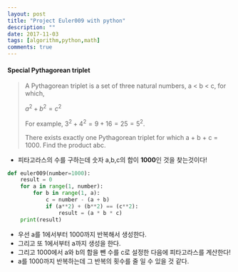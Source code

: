 ```yaml
---
layout: post
title: "Project Euler009 with python"
description: ""
date: 2017-11-03
tags: [algorithm,python,math]
comments: true
---
```


#### Special Pythagorean triplet

> A Pythagorean triplet is a set of three natural numbers, a < b < c, for which,
>
> $a^2 + b^2 = c^2$
>
> For example, $3^2 + 4^2 = 9 + 16 = 25 = 5^2.$
>
> There exists exactly one Pythagorean triplet for which a + b + c = 1000.
> Find the product abc.

- 피타고라스의 수를 구하는데 숫자 a,b,c의 합이 **1000**인 것을 찾는것이다!

```python
def euler009(number=1000):
    result = 0
    for a in range(1, number):
        for b in range(1, a):
            c = number - (a + b)
            if (a**2) + (b**2) == (c**2):
                result = (a * b * c)
    print(result)
```

- 우선 a를 1에서부터 1000까지 반복해서 생성한다.
- 그리고 또 1에서부터 a까지 생성을 한다.
- 그리고 1000에서 a와 b의 합을 뺀 수를 c로 설정한 다음에 피타고라스를 계산한다!
- a를 1000까지 반복하는데 그 반복의 횟수를 줄 일 수 있을 것 같다.
